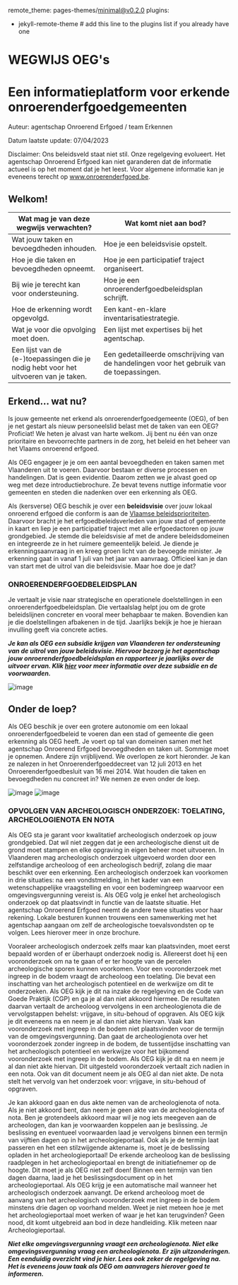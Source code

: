 remote_theme: pages-themes/minimal@v0.2.0
plugins:
- jekyll-remote-theme # add this line to the plugins list if you already have one

# WEGWIJS OEG's

# Een informatieplatform voor erkende onroerenderfgoedgemeenten



Auteur: agentschap Onroerend Erfgoed / team Erkennen

Datum laatste update: 07/04/2023

Disclaimer: Ons beleidsveld staat niet stil. Onze regelgeving evolueert. Het agentschap Onroerend Erfgoed kan niet garanderen dat de informatie actueel is op het moment dat je het leest. Voor algemene informatie kan je eveneens terecht op www.onroerenderfgoed.be.
## Welkom!
| Wat mag je van deze wegwijs verwachten? | Wat komt niet aan bod? |
| --- | --- |
| Wat jouw taken en bevoegdheden inhouden.| Hoe je een beleidsvisie opstelt. |
| Hoe je die taken en bevoegdheden opneemt.| Hoe je een participatief traject organiseert. |
| Bij wie je terecht kan voor ondersteuning.| Hoe je een onroerenderfgoedbeleidsplan schrijft. |
| Hoe de erkenning wordt opgevolgd.| Een kant-en-klare inventarisatiestrategie. |
| Wat je voor die opvolging moet doen.| Een lijst met expertises bij het agentschap. |
| Een lijst van de (e-)toepassingen die je nodig hebt voor het uitvoeren van je taken.| Een gedetailleerde omschrijving van de handelingen voor het gebruik van de toepassingen. |

## Erkend... wat nu?
Is jouw gemeente net erkend als onroerenderfgoedgemeente (OEG), of ben je net gestart als nieuw personeelslid belast met de taken van een OEG? Proficiat! We heten je alvast van harte welkom. Jij bent nu één van onze prioritaire en bevoorrechte partners in de zorg, het beleid en het beheer van het Vlaams onroerend erfgoed.

Als OEG engageer je je om een aantal bevoegdheden en taken samen met Vlaanderen uit te voeren. Daarvoor bestaan er diverse processen en handelingen. Dat is geen evidentie. Daarom zetten we je alvast goed op weg met deze introductiebrochure. Ze bevat tevens nuttige informatie voor gemeenten en steden die nadenken over een erkenning als OEG.

Als (kersverse) OEG beschik je over een **beleidsvisie**  over jouw lokaal onroerend erfgoed die conform is aan de [Vlaamse beleidsprioriteiten](https://www.onroerenderfgoed.be/beleidsprioriteiten-onroerend-erfgoed). Daarvoor bracht je het erfgoedbeleidsverleden van jouw stad of gemeente in kaart en liep je een participatief traject met alle erfgoedactoren op jouw grondgebied. Je stemde die beleidsvisie af met de andere beleidsdomeinen en integreerde ze in het ruimere gemeentelijk beleid. Je diende je erkenningsaanvraag in en kreeg groen licht van de bevoegde minister. Je erkenning gaat in vanaf 1 juli van het jaar van aanvraag. Officieel kan je dan van start met de uitrol van die beleidsvisie. Maar hoe doe je dat?

### ONROERENDERFGOEDBELEIDSPLAN
Je vertaalt je visie naar strategische en operationele doelstellingen in een onroerenderfgoedbeleidsplan. Die vertaalslag helpt jou om de grote beleidslijnen concreter en vooral meer behapbaar te maken. Bovendien kan je die doelstellingen afbakenen in de tijd. Jaarlijks bekijk je hoe je hieraan invulling geeft via concrete acties. 

***Je kan als OEG een subsidie krijgen van Vlaanderen ter ondersteuning van de uitrol van jouw beleidsvisie. Hiervoor bezorg je het agentschap jouw onroerenderfgoedbeleidsplan en rapporteer je jaarlijks over de uitvoer ervan. Klik [hier](https://www.onroerenderfgoed.be/een-subsidie-aanvragen-oegemeente) voor meer informatie over deze subsidie en de voorwaarden.***

![image](https://github.com/leonarinVO/leonarinVO.github.io/assets/141407960/96b97596-e9cf-4d7a-bbfc-2baa96e6c1b9)
## Onder de loep?

Als OEG beschik je over een grotere autonomie om een lokaal onroerenderfgoedbeleid te voeren dan een stad of gemeente die geen erkenning als OEG heeft. Je voert op tal van domeinen samen met het agentschap Onroerend Erfgoed bevoegdheden en taken uit. Sommige moet je opnemen. Andere zijn vrijblijvend. We overlopen ze kort hieronder. Je kan ze nalezen in het Onroerenderfgoeddecreet van 12 juli 2013 en het Onroerenderfgoedbesluit van 16 mei 2014. Wat houden die taken en bevoegdheden nu concreet in? We nemen ze even onder de loep.


![image](https://github.com/leonarinVO/leonarinVO.github.io/assets/141407960/295576f8-7553-4657-861f-9723909cd07b)
![image](https://github.com/leonarinVO/leonarinVO.github.io/assets/141407960/d184df49-77e8-4227-82fd-6b4ab45a7953)


### OPVOLGEN VAN ARCHEOLOGISCH ONDERZOEK: TOELATING, ARCHEOLOGIENOTA EN NOTA
Als OEG sta je garant voor kwalitatief archeologisch onderzoek op jouw grondgebied. Dat wil niet zeggen dat je een archeologische dienst uit de grond moet stampen en elke opgraving in eigen beheer moet uitvoeren. In Vlaanderen mag archeologisch onderzoek uitgevoerd worden door een zelfstandige archeoloog of een archeologisch bedrijf, zolang die maar beschikt over een erkenning. 
Een archeologisch onderzoek kan voorkomen in drie situaties: na een vondstmelding, in het kader van een wetenschappelijke vraagstelling en voor een bodemingreep waarvoor een omgevingsvergunning vereist is. Als OEG volg je enkel het archeologisch onderzoek op dat plaatsvindt in functie van de laatste situatie. Het agentschap Onroerend Erfgoed neemt de andere twee situaties voor haar rekening. Lokale besturen kunnen trouwens een samenwerking met het agentschap aangaan om zelf de archeologische toevalsvondsten op te volgen. Lees hierover meer in onze brochure.

Vooraleer archeologisch onderzoek zelfs maar kan plaatsvinden, moet eerst bepaald worden of er überhaupt onderzoek nodig is. Allereerst doet hij een vooronderzoek om na te gaan of er ter hoogte van de percelen archeologische sporen kunnen voorkomen. Voor een vooronderzoek met ingreep in de bodem vraagt de archeoloog een toelating. Die bevat een inschatting van het archeologisch potentieel en de werkwijze om dit te onderzoeken. Als OEG kijk je dit na inzake de regelgeving en de Code van Goede Praktijk (CGP) en ga je al dan niet akkoord hiermee. De resultaten daarvan vertaalt de archeoloog vervolgens in een archeologienota die de vervolgstappen behelst: vrijgave, in situ-behoud of opgraven. Als OEG kijk je dit eveneens na en neem je al dan niet akte hiervan. Vaak kan vooronderzoek met ingreep in de bodem niet plaatsvinden voor de termijn van de omgevingsvergunning. Dan gaat de archeologienota over het vooronderzoek zonder ingreep in de bodem, de tussentijdse inschatting van het archeologisch potentieel en werkwijze voor het bijkomend vooronderzoek met ingreep in de bodem. Als OEG kijk je dit na en neem je al dan niet akte hiervan. Dit uitgesteld vooronderzoek vertaalt zich nadien in een nota. Ook van dit document neem je als OEG al dan niet akte. De nota stelt het vervolg van het onderzoek voor: vrijgave, in situ-behoud of opgraven. 

Je kan akkoord gaan en dus akte nemen van de archeologienota of nota. Als je niet akkoord bent, dan neem je geen akte van de archeologienota of nota. Ben je grotendeels akkoord maar wil je nog iets meegeven aan de archeologen, dan kan je voorwaarden koppelen aan je beslissing. Je beslissing en eventueel voorwaarden laad je vervolgens binnen een termijn van vijftien dagen op in het archeologieportaal. Ook als je de termijn laat passeren en het een stilzwijgende aktename is, moet je de beslissing opladen in het archeologieportaal! De erkende archeoloog kan de beslissing raadplegen in het archeologieportaal en brengt de initiatiefnemer op de hoogte. Dit moet je als OEG niet zelf doen! Binnen een termijn van tien dagen daarna, laad je het beslissingsdocument op in het archeologieportaal. Als OEG krijg je een automatische mail wanneer het archeologisch onderzoek aanvangt. De erkend archeoloog moet de aanvang van het archeologisch vooronderzoek met ingreep in de bodem minstens drie dagen op voorhand melden.
Weet je niet meteen hoe je met het archeologieportaal moet werken of waar je het kan terugvinden? Geen nood, dit komt uitgebreid aan bod in deze handleiding. Klik meteen naar Archeologieportaal.

***Niet elke omgevingsvergunning vraagt een archeologienota.
Niet elke omgevingsvergunning vraag een archeologienota. Er zijn uitzonderingen. Een eenduidig overzicht vind je hier. Lees ook zeker de regelgeving na. Het is eveneens jouw taak als OEG om aanvragers hierover goed te informeren.***

